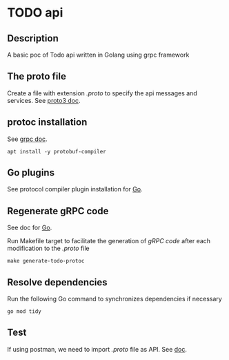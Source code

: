 # TODO api

## Description

A basic poc of Todo api written in Golang using grpc framework

## The proto file

Create a file with extension *.proto* to specify the api messages and services.
See [proto3 doc](https://protobuf.dev/programming-guides/proto3/).

## protoc installation

See [grpc doc](https://grpc.io/docs/protoc-installation/).

```shell
apt install -y protobuf-compiler
```

## Go plugins

See protocol compiler plugin installation for [Go](https://grpc.io/docs/languages/go/quickstart/).

## Regenerate gRPC code

See doc for [Go](https://grpc.io/docs/languages/go/quickstart/#regenerate-grpc-code).

Run Makefile target to facilitate the generation of *gRPC code* after each modification to the *.proto* file

```shell
make generate-todo-protoc
```

## Resolve dependencies

Run the following Go command to synchronizes dependencies if necessary

```shell
go mod tidy
```

## Test

If using postman, we need to import *.proto* file as API.
See [doc](https://learning.postman.com/docs/sending-requests/grpc/using-service-definition/#importing-a-proto-file).
